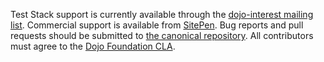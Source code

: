 Test Stack support is currently available through the [dojo-interest mailing list](http://mail.dojotoolkit.org/mailman/listinfo/dojo-interest). Commercial support is available from [SitePen](http://www.sitepen.com). Bug reports and pull requests should be submitted to [the canonical repository](https://github.com/csnover/dojo2-teststack/). All contributors must agree to the [Dojo Foundation CLA](http://dojofoundation.org/about/claForm).